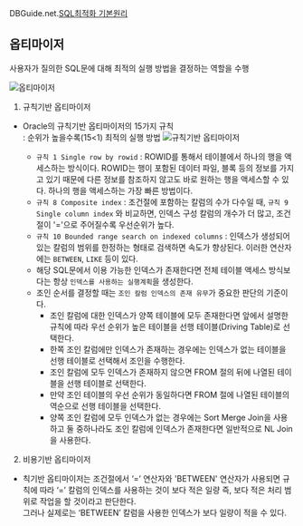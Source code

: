 DBGuide.net.[SQL최적화 기본원리](http://www.dbguide.net/db.db?cmd=view&boardUid=148208&boardConfigUid=9&categoryUid=216&boardIdx=136&boardStep=1)

## 옵티마이저

사용자가 질의한 SQL문에 대해 최적의 실행 방법을 결정하는 역할을 수행

![옵티마이저](http://www.dbguide.net/publishing/img/knowledge/SQL_239.jpg)

1. 규칙기반 옵티마이저
- Oracle의 규칙기반 옵티마이저의 15가지 규칙<br/>
    : 순위가 높을수록(15<1) 최적의 실행 방법
    ![규칙기반 옵티마이저](http://www.dbguide.net/publishing/img/knowledge/SQL_240.jpg)

    - `규칙 1 Single row by rowid` : ROWID를 통해서 테이블에서 하나의 행을 액세스하는 방식이다. ROWID는 행이 포함된 데이터 파일, 블록 등의 정보를 가지고 있기 때문에 다른 정보를 참조하지 않고도 바로 원하는 행을 액세스할 수 있다. 하나의 행을 액세스하는 가장 빠른 방법이다.
    - `규칙 8 Composite index` : 조건절에 포함하는 칼럼의 수가 다수일 때, `규칙 9 Single column index` 와 비교하면, 인덱스 구성 칼럼의 개수가 더 많고, 조건절이 '='으로 주어질수록 우선순위가 높다.
    - `규칙 10 Bounded range search on indexed columns` : 인덱스가 생성되어있는 칼럼의 범위를 한정하는 형태로 검색하면 속도가 향상된다. 이러한 연산자에는  `BETWEEN`, `LIKE` 등이 있다.
    -  해당 SQL문에서 이용 가능한 인덱스가 존재한다면 전체 테이블 액세스 방식보다는 항상 `인덱스를 사용하는 실행계획`을 생성한다.
    -  조인 순서를 결정할 때는 `조인 칼럼 인덱스의 존재 유무`가 중요한 판단의 기준이다.
        - 조인 칼럼에 대한 인덱스가 양쪽 테이블에 모두 존재한다면 앞에서 설명한 규칙에 따라 우선 순위가 높은 테이블을 선행 테이블(Driving Table)로 선택한다.
        - 한쪽 조인 칼럼에만 인덱스가 존재하는 경우에는 인덱스가 없는 테이블을 선행 테이블로 선택해서 조인을 수행한다.
        - 조인 칼럼에 모두 인덱스가 존재하지 않으면 FROM 절의 뒤에 나열된 테이블을 선행 테이블로 선택한다.
        - 만약 조인 테이블의 우선 순위가 동일하다면 FROM 절에 나열된 테이블의 역순으로 선행 테이블을 선택한다.
        - 양쪽 조인 칼럼에 모두 인덱스가 없는 경우에는 Sort Merge Join을 사용하고 둘 중하나라도 조인 칼럼에 인덱스가 존재한다면 일반적으로 NL Join을 사용한다.

2. 비용기반 옵티마이저
- 칙기반 옵티마이저는 조건절에서 ‘=’ 연산자와 'BETWEEN' 연산자가 사용되면 규칙에 따라 ‘=’ 칼럼의 인덱스를 사용하는 것이 보다 적은 일량 즉, 보다 적은 처리 범위로 작업을 할 것이라고 판단한다.
<br/>그러나 실제로는 ‘BETWEEN’ 칼럼을 사용한 인덱스가 보다 일량이 적을 수 있다.

